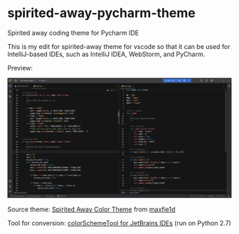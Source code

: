 # spirited-away-pycharm-theme
Spirited away coding theme for Pycharm IDE

This is my edit for spirited-away theme for vscode so that it can be used for IntelliJ-based IDEs, such as IntelliJ IDEA, WebStorm, and PyCharm.

Preview:

![preview](preview.png "preview of the theme")

Source theme:
[Spirited Away Color Theme](https://github.com/maxfie1d/vscode-color-theme-spirited-away/blob/master/README.md) from [maxfie1d](https://github.com/maxfie1d)

Tool for conversion:
[colorSchemeTool for JetBrains IDEs](https://github.com/JetBrains/colorSchemeTool) (run on Python 2.7)